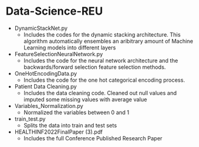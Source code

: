 # Data-Science-REU

- DynamicStackNet.py
  - Includes the codes for the dynamic stacking architecture. This algorithm automatically ensembles an aribitrary amount of Machine Learning models into different layers
- FeatureSelectionNeuralNetwork.py
  - Includes the code for the neural network architecture and the backwards/forward selection feature selection methods. 
- OneHotEncodingData.py
  - Includes the code for the one hot categorical encoding process. 
- Patient Data Cleaning.py
  - Includes the data cleaning code. Cleaned out null values and imputed some missing values with average value
- Variables_Normalization.py
  - Normalized the variables between 0 and 1
- train_test.py
  - Splits the data into train and test sets
- HEALTHINF2022FinalPaper (3).pdf
  - Includes the full Conference Published Research Paper
